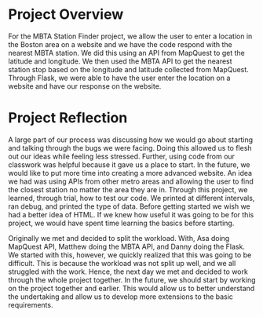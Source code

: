 # Project Overview 
For the MBTA Station Finder project, we allow the user to enter a location in the Boston area on a website and we have the code respond with the nearest MBTA station. We did this using an API from MapQuest to get the latitude and longitude. We then used the MBTA API to get the nearest station stop based on the longitude and latitude collected from MapQuest. Through Flask, we were able to have the user enter the location on a website and have our response on the website. 

# Project Reflection 

A large part of our process was discussing how we would go about starting and talking through the bugs we were facing. Doing this allowed us to flesh out our ideas while feeling less stressed. Further, using code from our classwork was helpful because it gave us a place to start. In the future, we would like to put more time into creating a more advanced website. An idea we had was using APIs from other metro areas and allowing the user to find the closest station no matter the area they are in.  Through this project, we learned, through trial, how to test our code. We printed at different intervals, ran debug, and printed the type of data.  Before getting started we wish we had a better idea of HTML. If we knew how useful it was going to be for this project, we would have spent time learning the basics before starting.

Originally we met and decided to split the workload.  With, Asa doing MapQuest API, Matthew doing the MBTA API, and Danny doing the Flask.  We started with this, however, we quickly realized that this was going to be difficult. This is because the workload was not split up well, and we all struggled with the work.  Hence, the next day we met and decided to work through the whole project together.  In the future, we should start by working on the project together and earlier.  This would allow us to better understand the undertaking and allow us to develop more extensions to the basic requirements. 

